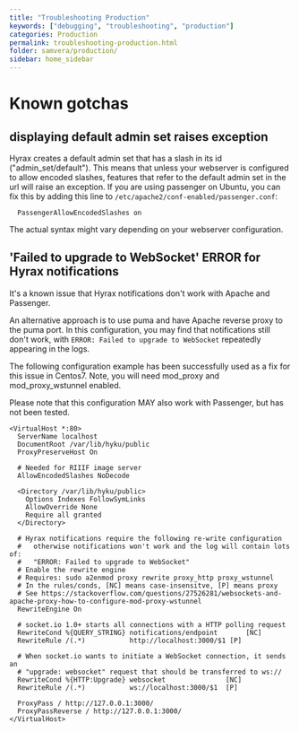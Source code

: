 ```yaml
---
title: "Troubleshooting Production"
keywords: ["debugging", "troubleshooting", "production"]
categories: Production
permalink: troubleshooting-production.html
folder: samvera/production/
sidebar: home_sidebar
---
```


# Known gotchas

## displaying default admin set raises exception
Hyrax creates a default admin set that has a slash in its id ("admin_set/default").
This means that unless your webserver is configured to allow encoded slashes,
features that refer to the default admin set in the url will raise an exception.
If you are using passenger on Ubuntu, you can fix this by adding this line to
`/etc/apache2/conf-enabled/passenger.conf`:
```
  PassengerAllowEncodedSlashes on
```
The actual syntax might vary depending on your webserver configuration.

## 'Failed to upgrade to WebSocket' ERROR for Hyrax notifications

It's a known issue that Hyrax notifications don't work with Apache and Passenger.

An alternative approach is to use puma and have Apache reverse proxy to the puma port. In this configuration, you may find that notifications still don't work, with `ERROR: Failed to upgrade to WebSocket` repeatedly appearing in the logs.

The following configuration example has been successfully used as a fix for this issue in Centos7. Note, you will need mod_proxy and mod_proxy_wstunnel enabled.

Please note that this configuration MAY also work with Passenger, but has not been tested.

```
<VirtualHost *:80>
  ServerName localhost
  DocumentRoot /var/lib/hyku/public
  ProxyPreserveHost On

  # Needed for RIIIF image server
  AllowEncodedSlashes NoDecode

  <Directory /var/lib/hyku/public>
    Options Indexes FollowSymLinks
    AllowOverride None
    Require all granted
  </Directory>

  # Hyrax notifications require the following re-write configuration
  #   otherwise notifications won't work and the log will contain lots of:
  #   "ERROR: Failed to upgrade to WebSocket"
  # Enable the rewrite engine
  # Requires: sudo a2enmod proxy rewrite proxy_http proxy_wstunnel
  # In the rules/conds, [NC] means case-insensitve, [P] means proxy
  # See https://stackoverflow.com/questions/27526281/websockets-and-apache-proxy-how-to-configure-mod-proxy-wstunnel
  RewriteEngine On

  # socket.io 1.0+ starts all connections with a HTTP polling request
  RewriteCond %{QUERY_STRING} notifications/endpoint       [NC]
  RewriteRule /(.*)           http://localhost:3000/$1 [P]

  # When socket.io wants to initiate a WebSocket connection, it sends an
  # "upgrade: websocket" request that should be transferred to ws://
  RewriteCond %{HTTP:Upgrade} websocket               [NC]
  RewriteRule /(.*)           ws://localhost:3000/$1  [P]

  ProxyPass / http://127.0.0.1:3000/
  ProxyPassReverse / http://127.0.0.1:3000/
</VirtualHost>

```
